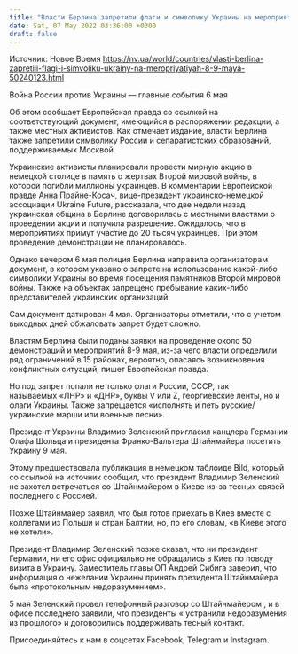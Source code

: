 ```yaml
---
title: "Власти Берлина запретили флаги и символику Украины на мероприятиях 8−9 мая — СМИ"
date: Sat, 07 May 2022 03:36:00 +0300
draft: false
---
```

Источник: Новое Время https://nv.ua/world/countries/vlasti-berlina-zapretili-flagi-i-simvoliku-ukrainy-na-meropriyatiyah-8-9-maya-50240123.html


Война России против Украины — главные события 6 мая

Об этом сообщает Европейская правда со ссылкой на соответствующий документ, имеющийся в распоряжении редакции, а также местных активистов. Как отмечает издание, власти Берлина также запретили символику России и сепаратистских образований, поддерживаемых Москвой.

Украинские активисты планировали провести мирную акцию в немецкой столице в память о жертвах Второй мировой войны, в которой погибли миллионы украинцев. В комментарии Европейской правде Анна Прайне-Косач, вице-президент украинско-немецкой ассоциации Ukraine Future, рассказала, что две недели назад украинская община в Берлине договорилась с местными властями о проведении акции и получила разрешение. Ожидалось, что в мероприятиях примут участие до 20 тысяч украинцев. При этом проведение демонстрации не планировалось.

Однако вечером 6 мая полиция Берлина направила организаторам документ, в котором указано о запрете на использование какой-либо символики Украины во время посещения памятников Второй мировой войны. Также на объектах запрещено пребывание каких-либо представителей украинских организаций.

Сам документ датирован 4 мая. Организаторы отметили, что с учетом выходных дней обжаловать запрет будет сложно.

Властям Берлина были поданы заявки на проведение около 50 демонстраций и мероприятий 8-9 мая, из-за чего власти определили ряд ограничений в 15 районах, вероятно, опасаясь возникновения конфликтных ситуаций, пишет Европейская правда.

Но под запрет попали не только флаги России, СССР, так называемых «ЛНР» и «ДНР», буквы V или Z, георгиевские ленты, но и флаги Украины. Также запрещается «исполнять и петь русские/украинские марши или военные песни».

Президент Украины Владимир Зеленский пригласил канцлера Германии Олафа Шольца и президента Франко-Вальтера Штайнмайера посетить Украину 9 мая.

Этому предшествовала публикация в немецком таблоиде Bild, который со ссылкой на источник сообщил, что президент Владимир Зеленский не захотел встречаться со Штайнмайером в Киеве из-за тесных связей последнего с Россией.

 Позже Штайнмайер заявил, что был готов приехать в Киев вместе с коллегами из Польши и стран Балтии, но, по его словам, «в Киеве этого не хотели».

 Президент Владимир Зеленский позже сказал, что ни президент Германии, ни его офис официально не обращались в Киев по поводу визита в Украину. Заместитель главы ОП Андрей Сибига заверил, что информация о нежелании Украины принять президента Штайнмайера была «протокольным недоразумением».

 5 мая Зеленский провел телефонный разговор со Штайнмайером , и в офисе последнего заявили, что президенты « устранили недоразумения из прошлого» и договорились поддерживать тесный контакт.

Присоединяйтесь к нам в соцсетях Facebook, Telegram и Instagram.
